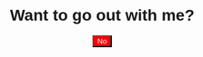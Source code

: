 
<html lang="en">
<head>
  <meta charset="UTF-8">
  <meta name="viewport" content="width=device-width, initial-scale=1.0">
  <title>Go Out With Me?</title>
  <style>
    body {
      font-family: Arial, sans-serif;
      text-align: center;
      margin: 100px;
    }

    button {
      padding: 10px 20px;
      font-size: 16px;
      margin: 10px;
      cursor: pointer;
    }

    #noBtn {
      background-color: red;
      color: white;
    }

    #yesBtn {
      background-color: green;
      color: white;
    }
  </style>
</head>
<body>

  <h1>Want to go out with me?</h1>

  <button id="noBtn" onclick="changeButton()">No</button>
  <button id="yesBtn" style="display: none;" onclick="alert('Great!')">Yes</button>

  <script>
    function changeButton() {
      var noButton = document.getElementById('noBtn');
      var yesButton = document.getElementById('yesBtn');

      noButton.style.display = 'none';
      yesButton.style.display = 'inline-block';
    }
  </script>

</body>
</html>
